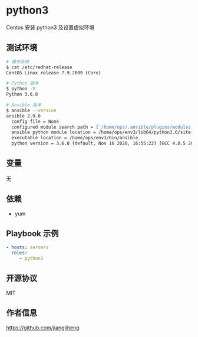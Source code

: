 python3
=========

Centos 安装 python3 及设置虚拟环境

测试环境
------------

```bash
# 操作系统
$ cat /etc/redhat-release
CentOS Linux release 7.9.2009 (Core)

# Python 版本
$ python -V
Python 3.6.8

# Ansible 版本
$ ansible --version
ansible 2.9.0
  config file = None
  configured module search path = ['/home/ops/.ansible/plugins/modules', '/usr/share/ansible/plugins/modules']
  ansible python module location = /home/ops/env3/lib64/python3.6/site-packages/ansible
  executable location = /home/ops/env3/bin/ansible
  python version = 3.6.8 (default, Nov 16 2020, 16:55:22) [GCC 4.8.5 20150623 (Red Hat 4.8.5-44)]
```

变量
--------------

无

依赖
------------

- yum

Playbook 示例
----------------

```yaml
- hosts: servers
  roles:
     - python3
```

开源协议
-------

MIT

作者信息
------------------

https://github.com/jiangliheng

